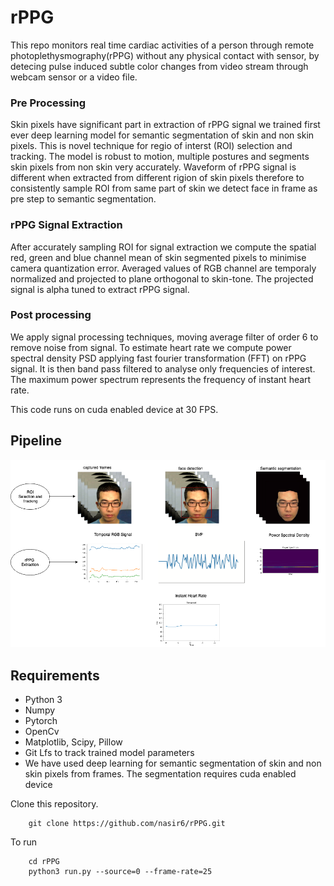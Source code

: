 # rPPG

This repo monitors real time cardiac activities of a person through remote photoplethysmography(rPPG) without any physical contact with sensor, by detecing pulse induced subtle color changes from video stream through webcam sensor or a video file.

### Pre Processing 
Skin pixels have significant part in extraction of rPPG signal we trained first ever deep learning model for semantic 
segmentation of skin and non skin pixels. This is novel technique for regio of interst (ROI) selection and tracking. The model is robust to motion, multiple postures and segments skin pixels from non skin very accurately.
Waveform of rPPG signal is different when extracted from different rigion of skin pixels therefore to consistently sample ROI from same part of skin we detect face in frame as pre step to semantic segmentation.

### rPPG Signal Extraction 
After accurately sampling ROI for signal extraction we compute the spatial red, green and blue channel mean of skin segmented pixels to minimise camera quantization error. Averaged values of RGB channel are temporaly normalized and projected to plane orthogonal to skin-tone. The projected signal is alpha tuned to extract rPPG signal. 

### Post processing

We apply signal processing techniques, moving average filter of order 6 to remove noise from signal. To estimate heart rate we compute power spectral density PSD applying fast fourier transformation (FFT) on rPPG signal. It  is then band pass filtered to analyse only frequencies of interest. The maximum power spectrum represents the frequency of instant heart rate. 

This code runs on cuda enabled device at 30 FPS.


## Pipeline

![](images/pipeline.png)

## Requirements

* Python 3
* Numpy
* Pytorch
* OpenCv
* Matplotlib, Scipy, Pillow
* Git Lfs to track trained model parameters
* We have used deep learning for semantic segmentation of skin and non skin pixels from frames. The segmentation requires cuda enabled device


Clone this repository.

        git clone https://github.com/nasir6/rPPG.git

To run

        cd rPPG
        python3 run.py --source=0 --frame-rate=25


